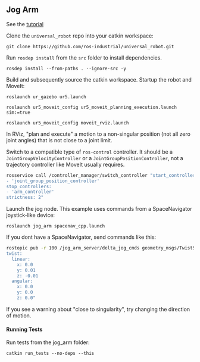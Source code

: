 ## Jog Arm

See the [tutorial](https://ros-planning.github.io/moveit_tutorials/doc/arm_jogging/arm_jogging_tutorial.html)

Clone the `universal_robot` repo into your catkin workspace:

    git clone https://github.com/ros-industrial/universal_robot.git

Run `rosdep install` from the `src` folder to install dependencies.

    rosdep install --from-paths . --ignore-src -y

Build and subsequently source the catkin workspace. Startup the robot and MoveIt:

    roslaunch ur_gazebo ur5.launch

    roslaunch ur5_moveit_config ur5_moveit_planning_execution.launch sim:=true

    roslaunch ur5_moveit_config moveit_rviz.launch

In RViz, "plan and execute" a motion to a non-singular position (not all zero joint angles) that is not close to a joint limit.

Switch to a compatible type of `ros-control` controller. It should be a `JointGroupVelocityController` or a `JointGroupPositionController`, not a trajectory controller like MoveIt usually requires.

```sh
rosservice call /controller_manager/switch_controller "start_controllers:
- 'joint_group_position_controller'
stop_controllers:
- 'arm_controller'
strictness: 2"
```

Launch the jog node. This example uses commands from a SpaceNavigator joystick-like device:

    roslaunch jog_arm spacenav_cpp.launch

If you dont have a SpaceNavigator, send commands like this:

```sh
rostopic pub -r 100 /jog_arm_server/delta_jog_cmds geometry_msgs/TwistStamped "header: auto
twist:
  linear:
    x: 0.0
    y: 0.01
    z: -0.01
  angular:
    x: 0.0
    y: 0.0
    z: 0.0"
```

If you see a warning about "close to singularity", try changing the direction of motion.

#### Running Tests

Run tests from the jog\_arm folder:

    catkin run_tests --no-deps --this
